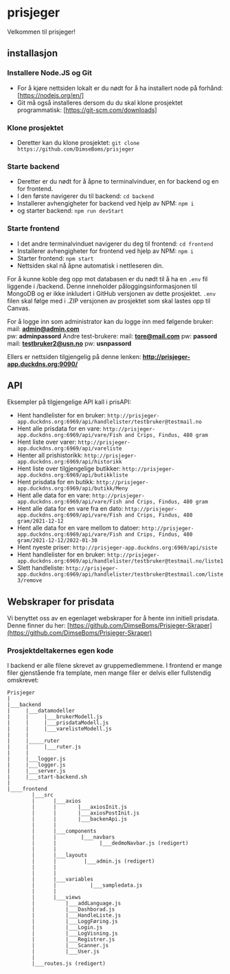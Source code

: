 # prisjeger
Velkommen til prisjeger!

## installasjon
### Installere Node.JS og Git
- For å kjøre nettsiden lokalt er du nødt for å ha installert node på forhånd: [https://nodejs.org/en/]
- Git må også installeres dersom du du skal klone prosjektet programmatisk: [https://git-scm.com/downloads]
### Klone prosjektet
- Deretter kan du klone prosjektet: `git clone https://github.com/DimseBoms/prisjeger`
### Starte backend
- Deretter er du nødt for å åpne to terminalvinduer, en for backend og en for frontend.
- I den første navigerer du til backend: `cd backend`
- Installerer avhengigheter for backend ved hjelp av NPM: `npm i`
- og starter backend: `npm run devStart`
### Starte frontend
- I det andre terminalvinduet navigerer du deg til frontend: `cd frontend`
- Installerer avhengigheter for frontend ved hjelp av NPM: `npm i`
- Starter frontend: `npm start`
- Nettsiden skal nå åpne automatisk i nettleseren din.

For å kunne koble deg opp mot databasen er du nødt til å ha en `.env` fil liggende i /backend. Denne inneholder påloggingsinformasjonen til MongoDB og er ikke inkludert i GitHub versjonen av dette prosjektet. `.env` filen skal følge med i .ZIP versjonen av prosjektet som skal lastes opp til Canvas.

For å logge inn som administrator kan du logge inn med følgende bruker:
mail: **admin@admin.com**  
pw: **adminpassord**
Andre test-brukere:
mail: **tore@mail.com** 
pw: **passord**
mail: **testbruker2@usn.no** 
pw: **usnpassord**

Ellers er nettsiden tilgjengelig på denne lenken:
**http://prisjeger-app.duckdns.org:9090/**

## API
Eksempler på tilgjengelige API kall i prisAPI:
- Hent handlelister for en bruker:
`http://prisjeger-app.duckdns.org:6969/api/handlelister/testbruker@testmail.no`
- Hent alle prisdata for en vare:
`http://prisjeger-app.duckdns.org:6969/api/vare/Fish and Crips, Findus, 480 gram`
- Hent liste over varer:
`http://prisjeger-app.duckdns.org:6969/api/vareliste`
- Henter all prishistorikk:
`http://prisjeger-app.duckdns.org:6969/api/historikk`
- Hent liste over tilgjengelige butikker:
`http://prisjeger-app.duckdns.org:6969/api/butikkliste`
- Hent prisdata for en butikk:
`http://prisjeger-app.duckdns.org:6969/api/butikk/Meny`
- Hent alle data for en vare:
`http://prisjeger-app.duckdns.org:6969/api/vare/Fish and Crips, Findus, 480 gram`
- Hent alle data for en vare fra en dato:
`http://prisjeger-app.duckdns.org:6969/api/vare/Fish and Crips, Findus, 480 gram/2021-12-12`
- Hent alle data for en vare mellom to datoer:
`http://prisjeger-app.duckdns.org:6969/api/vare/Fish and Crips, Findus, 480 gram/2021-12-12/2022-01-30`
- Hent nyeste priser:
`http://prisjeger-app.duckdns.org:6969/api/siste`
- Hent handlelister for en bruker:
`http://prisjeger-app.duckdns.org:6969/api/handlelister/testbruker@testmail.no/liste1`
- Slett handleliste:
`http://prisjeger-app.duckdns.org:6969/api/handlelister/testbruker@testmail.com/liste3/remove`

## Webskraper for prisdata
Vi benyttet oss av en egenlaget webskraper for å hente inn initiell prisdata. Denne finner du her:
[https://github.com/DimseBoms/Prisjeger-Skraper](https://github.com/DimseBoms/Prisjeger-Skraper)
### Prosjektdeltakernes egen kode
I backend er alle filene skrevet av gruppemedlemmene. I frontend er mange filer gjenstående fra template, men mange filer er delvis eller fullstendig omskrevet:
```
Prisjeger
|
|___backend
|	  |___datamodeller
|	  |		|___brukerModell.js
|	  |		|___prisdataModell.js
|	  |		|___varelisteModell.js
|	  |
|	  |_____ruter
|	  |	    |___ruter.js
|	  |
|	  |___logger.js
|	  |___logger.js
|	  |___server.js
|	  |___start-backend.sh
|
|____frontend
	    |___src
	    |	   |___axios
	    |	   |	   |___axiosInit.js
	    |	   |	   |___axiosPostInit.js
	    |	   |	   |___backenApi.js
	    |	   |
	    |	   |___components
	    |	   |		|___navbars
	    |	   |			  |___dedmoNavbar.js (redigert)
	    |	   |						    
	    |	   |___layouts
	    |	   |	     |___admin.js (redigert)
	    |	   |
	    |	   |
 	    |	   |___variables
	    |	   |           |___sampledata.js
	    |	   |
	    |	   |___views
	    |		   |___addLanguage.js
	    |		   |___Dashborad.js
	    |		   |___HandleListe.js
	    |		   |___LoggFøring.js
	    |		   |___Login.js
	    |		   |___LogVisning.js
	    |		   |___Registrer.js
	    |		   |___Scanner.js
	    |		   |___User.js
	    |
	    |___routes.js (redigert)
```
